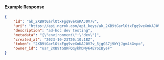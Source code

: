 <!-- Code generated for API Clients. DO NOT EDIT. -->

#### Example Response

```json
{
	"id": "ak_2XB9tGarlOtxFgq9veXnKAJ0V7v",
	"uri": "https://api.ngrok.com/api_keys/ak_2XB9tGarlOtxFgq9veXnKAJ0V7v",
	"description": "ad-hoc dev testing",
	"metadata": "{\"environment\":\"dev\"}",
	"created_at": "2023-10-23T20:10:18Z",
	"token": "2XB9tGarlOtxFgq9veXnKAJ0V7v_5jgGS7j9WYjJgm4kGvpo",
	"owner_id": "usr_2XB9tGQRFQqykhDMy64EYoIByeF"
}
```
